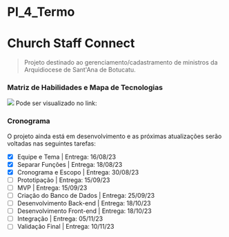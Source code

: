 # PI_4_Termo
# Church Staff Connect

> Projeto destinado ao gerenciamento/cadastramento de ministros da Arquidiocese de Sant'Ana de Botucatu.

### Matriz de Habilidades e Mapa de Tecnologias
<img src="/img/Mapa_de_Tecnologia.png">
Pode ser visualizado no link: <https://miro.com/app/board/uXjVMqUpsuY=/?share_link_id=310142733972>

### Cronograma

O projeto ainda está em desenvolvimento e as próximas atualizações serão voltadas nas seguintes tarefas:

- [x] Equipe e Tema | Entrega: 16/08/23
- [x] Separar Funções | Entrega: 18/08/23 
- [x] Cronograma e Escopo | Entrega: 30/08/23
- [ ] Prototipação | Entrega: 15/09/23
- [ ] MVP | Entrega: 15/09/23
- [ ] Criação do Banco de Dados | Entrega: 25/09/23
- [ ] Desenvolvimento Back-end | Entrega: 18/10/23
- [ ] Desenvolvimento Front-end | Entrega: 18/10/23
- [ ] Integração | Entrega: 05/11/23
- [ ] Validação Final | Entrega: 10/11/23
